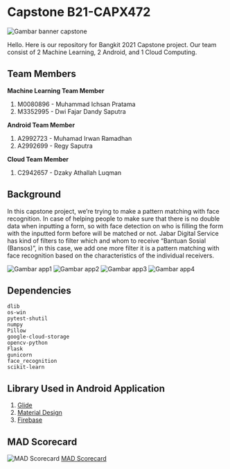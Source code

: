 # **Capstone B21-CAPX472**

![Gambar banner capstone](https://lh6.googleusercontent.com/UEeZGuD-yT2HEQZJ83MtFjCjMg9Hdd68rdOpxHheuEOuMhYhCmb3RmKqqTeANwdsClWEHOOSUivNvqD4GAyB=w2572-h4575-rw)

Hello. Here is our repository for Bangkit 2021 Capstone project. Our team consist of 2 Machine Learning, 2 Android, and 1 Cloud Computing.

## **Team Members**
**Machine Learning Team Member**
1. M0080896 - Muhammad Ichsan Pratama
2. M3352995 - Dwi Fajar Dandy Saputra

**Android Team Member**
1. A2992723 - Muhamad Irwan Ramadhan
2. A2992699 - Regy Saputra

**Cloud Team Member**
1. C2942657 - Dzaky Athallah Luqman

## **Background**
In this capstone project, we’re trying to make a pattern matching with face recognition. In case of helping people to make sure that there is no double data when inputting a form, so with face detection on who is filling the form with the inputted form before will be matched or not. Jabar Digital Service has kind of filters to filter which and whom to receive “Bantuan Sosial (Bansos)”, in this case, we add one more filter it is a pattern matching with face recognition based on the characteristics of the individual receivers.

![Gambar app1](https://lh6.googleusercontent.com/D0s3Jnn6YXI3KCIyRJwtO9vXkK60FKJwjwbFqZi2qozZ-Sry9v74hC5wczvExx5Gfast_sIZDpbvhPzFN8LU=w1920-h969-rw)
![Gambar app2](https://lh3.googleusercontent.com/_tzrByNhT7-EuxpSKs2QmUcPMytaFnrZuvaI18K0hUBC4xvimw2LDveuRHJgeo4Lzla_JqEDInlpGZEn7yhA=w1920-h969-rw)
![Gambar app3](https://lh5.googleusercontent.com/YhfR_DlbXCTfzsp6Jj6fX-DGH6v8N6e5h2TN-TYqd-t9iFsMTx7OdFCMsbJn4raM3YLfPOkLTSUWttJLDHcy=w1920-h969-rw)
![Gambar app4](https://lh5.googleusercontent.com/x6KaEGCDeKd9f3nQyOgcu0khr3zW7evspS-3bH_dI_nIjoGUdffCXeHE7SxR5ev7Yt6cNzxR9lv-jrByh1Vf=w1386-h969-rw)


## **Dependencies**
```
dlib
os-win
pytest-shutil
numpy
Pillow
google-cloud-storage
opencv-python
Flask
gunicorn
face_recognition
scikit-learn
```

## **Library Used in Android Application**
1. [Glide](https://github.com/bumptech/glide)
2. [Material Design](https://material.io/develop/android)
3. [Firebase](https://firebase.google.com/docs)

## **MAD Scorecard**
![MAD Scorecard](https://lh4.googleusercontent.com/8ATO_rCp6oH-1Dekvd71beME648mXWlLcgpm1D_2_AMSYbUwy2KRmRSjkhtXQ3lyA1EpBBWZSC-ysKUIe3E7=w1920-h969-rw)
[MAD Scorecard](https://madscorecard.withgoogle.com/scorecard/share/4181617226/)





